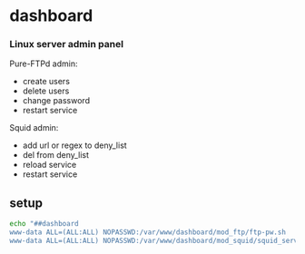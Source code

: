 # dashboard
### Linux server admin panel 

Pure-FTPd admin:
 * create users
 * delete users
 * change password
 * restart service
 
Squid admin:
  * add url or regex to deny_list
  * del from deny_list
  * reload service
  * restart service

## setup
```bash
echo "##dashboard
www-data ALL=(ALL:ALL) NOPASSWD:/var/www/dashboard/mod_ftp/ftp-pw.sh
www-data ALL=(ALL:ALL) NOPASSWD:/var/www/dashboard/mod_squid/squid_serv.sh" >> /etc/sudoers
```



